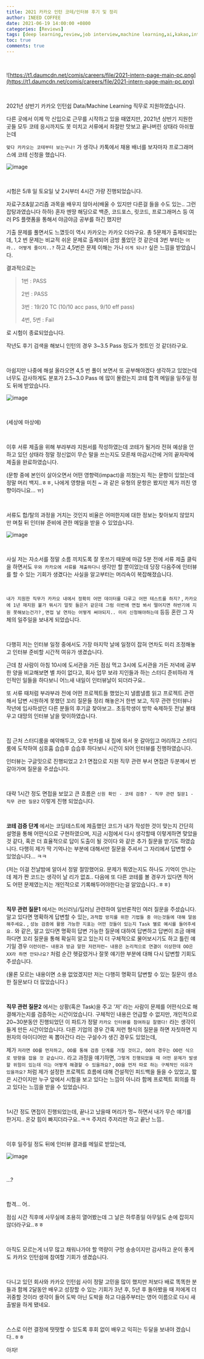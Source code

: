 ```yaml
---
title: 2021 카카오 인턴 코테/인터뷰 후기 및 정리
author: INEED COFFEE
date: 2021-06-19 14:00:00 +0800
categories: [Reviews]
tags: [deep learning,review,job interview,machine learning,ai,kakao,intern,"2021"]
toc: true
comments: true
---
```


​	

![https://t1.daumcdn.net/comis/careers/file/2021-intern-page-main-pc.png](https://t1.daumcdn.net/comis/careers/file/2021-intern-page-main-pc.png) 

​	

2021년 상반기 카카오 인턴쉽 Data/Machine Learning 직무로 지원하였습니다.

다른 곳에서 이제 막 신입으로 근무를 시작하고 있을 때였지만, 2021년 상반기 지원한 곳들 모두 코테 응시까지도 못 미치고 서류에서 좌절만 맛보고 끝나버린 상태라 아쉬웠는데

`맞다 카카오는 코테부터 보는구나!` 가 생각나 카톡에서 채용 배너를 보자마자 프로그래머스에 코테 신청을 했습니다.

![image](https://user-images.githubusercontent.com/57827670/122669891-45529000-d1fa-11eb-9dff-38e9cee1e89c.png)

​	

시험은 5/8 일 토요일 낮 2시부터 4시간 가량 진행되었습니다. 

자료구조&알고리즘 과목을 배우지 않아서(배울 수 있지만 다른걸 들을 수도 있는.. 그런 잡탕과였습니다 하하) 혼자 멘땅 해딩으로 백준, 코드포스, 릿코드, 프로그래머스 등 여러 PS 플랫폼을 통해서 야금야금 공부를 하긴 했지만 

기출 문제를 풀면서도 느꼈듯이 역시 카카오는 카카오 더라구요. 총 5문제가 출제되었는데, 1,2 번 문제는 비교적 쉬운 문제로 출제되어 금방 풀었던 것 같은데 3번 부터는 `어라.. 어떻게 줄이지..?` 하고 4,5번은 문제 이해는 가나 `이게 되나?` 싶은 느낌을 받았습니다. 

결과적으로는 

> 1번 : PASS
>
> 2번 : PASS
>
> 3번 : 19/20 TC (10/10 acc pass, 9/10 eff pass)
>
> 4번, 5번 : Fail

로 시험이 종료되었습니다. 



작년도 후기 검색을 해보니 인턴의 경우 3~3.5 Pass 정도가 컷트인 것 같더라구요.

​	

아쉽지만 나중에 해설 올라오면 4,5 번 풀이 보면서 또 공부해야겠다 생각하고 있었는데 너무도 감사하게도 분포가 2.5~3.0 Pass 에 많이 몰렸는지 코테 합격 메일을 일주일 정도 뒤에 받았습니다.

![image](https://user-images.githubusercontent.com/57827670/122670217-cd856500-d1fb-11eb-94e4-757170ffd398.png) 

​	

(세상에 마상에)

​	

이후 서류 제출을 위해 부랴부랴 지원서를 작성하였는데 코테가 될거라 전혀 예상을 안하고 있던 상태라 정말 정신없이 무슨 말을 쓰는지도 모른채 마감시간에 거의 끝자락에 제출을 완료하였습니다.

(문항 중에 본인이 살아오면서 어떤 영향력(impact)을 끼쳤는지 적는 문항이 있었는데 정말 머리 백지..ㅎㅎ, 나에게 영향을 미친 ~ 과 같은 유형의 문항은 봤지만 제가 끼친 영향이라니요... ㅠ)

​	

서류도 합/탈의 과정을 거치는 것인지 비율은 어떠한지에 대한 정보는 찾아보지 않았지만 며칠 뒤 인터뷰 준비에 관한 메일을 받을 수 있었습니다.

![image](https://user-images.githubusercontent.com/57827670/122670374-c27f0480-d1fc-11eb-9d74-faf9412a2ba3.png) 

​	

사실 저는 자소서를 정말 소름 끼치도록 잘 못쓰기 때문에 마감 5분 전에 서류 제출 클릭을 하면서도 `우와 카카오에 서류를 제출하다니` 생각만 할 뿐이었는데 당장 다음주에 인터뷰를 할 수 있는 기회가 생겼다는 사실을 알고부터는 머리속이 복잡해졌습니다.

​	

`내가 지원한 직무가 카카오 내에서 정확히 어떤 데이터를 다루고 어떤 테스트를 하지?` , `카카오에 1년 재지원 불가 뭐시기 얼핏 들은거 같은데 그럼 이번에 면접 봐서 떨어지면 하반기에 지원 못해보는건가?` , `면접 날 연차는 어떻게 써야되지.. 미리 신청해야하는데` 등등 혼란 그 자체의 일주일을 보내게 되었습니다.

​	

다행히 저는 인터뷰 일정 중에서도 가장 마지막 날에 일정이 잡혀 연차도 미리 조정해놓고 인터뷰 준비할 시간적 여유가 생겼습니다. 

근데 참 사람이 아침 10시에 도서관을 가든 점심 먹고 3시에 도서관을 가든 저녁에 공부한 양을 비교해보면 별 차이 없다고, 회사 업무 보랴 지인들과 하는 스터디 준비하랴 개인적인 일들을 하다보니 어느새 내일이 인터뷰날이 되더라구요..

또 서류 때처럼 부랴부랴 전에 어떤 프로젝트들 했었는지 낼름낼름 읽고 프로젝트 관련해서 답변 시원하게 못했던 꼬리 질문들 정리 해놓은거 한번 보고, 직무 관련 인터뷰나 작년에 입사하셨던 다른 분들의 후기글 찾아보고.. 초등학생이 방학 숙제하듯 전날 불태우고 대망의 인터뷰 날을 맞이하였습니다.

​	

집 근처 스터디룸을 예약해두고, 오후 반차를 내 집에 와서 옷 갈아입고 머리하고 스터디룸에 도착하여 심호훕 습습후 습습후 하다보니 시간이 되어 인터뷰를 진행하였습니다. 

인터뷰는 구글밋으로 진행되었고 2:1 면접으로 지원 직무 관련 부서 면접관 두분께서 번갈아가며 질문을 주셨습니다.

​	

대략 1시간 정도 면접을 보았고 큰 흐름은 `신원 확인 - 코테 검증? - 직무 관련 질문1 - 직무 관련 질문2` 이렇게 진행 되었습니다.

​	

__코테 검증 단계__ 에서는 코딩테스트에 제출했던 코드가 내가 작성한 것이 맞는지 간단히 설명을 통해 어떤식으로 구현하였으며, 지금 시점에서 다시 생각할때 이렇게하면 맞았을 것 같다, 혹은 더 효율적으로 답이 도출이 될 것이다 와 같은 추가 질문을 받기도 하였습니다. 다행히 제가 딱 기억나는 부분에 대해서만 질문을 주셔서 그 자리에서 답변할 수 있었습니다... ㅋㅋ

(저는 이걸 전날밤에 알아서 정말 절망했어요. 문제가 뭐였는지도 하나도 기억이 안나는데 제가 짠 코드는 생각이 날 리가 없죠.. 다음에 또 다른 코테를 볼 경우가 있다면 적어도 어떤 문제였는지는 개인적으로 기록해두어야한다는걸 알았습니다..ㅎㅎ)

​	

__직무 관련 질문1__ 에서는 머신러닝/딥러닝 관련하여 일반론적인 여러 질문을 주셨습니다. 알고 있다면 명확하게 답변할 수 있는, `과적합 방지를 위한 기법들 중 아는것들에 대해 말씀해주세요.` , `성능 검증에 활용 가능한 지표는 어떤 것들이 있는지 Task 별로 예시를 들어주세요.` 와 같은, 알고 있다면 명확히 답변 가능한 질문에 대하여 답변하고 답변이 조금 애매하다면 꼬리 질문을 통해 확실히 알고 있는지 더 구체적으로 물어보시기도 하고 틀린 얘기일 경우 `이런이런~ 내용과 방금 말한 저런저런~ 내용은 논리적으로 연결이 이상한데 OO은 XX라 하면 안되나요?` 처럼 순간 헷갈렸거나 잘못 얘기한 부분에 대해 다시 답변할 기회도 주셨습니다. 

(물론 모르는 내용이면 소용 없었겠지만 저는 다행히 명확히 답변할 수 있는 질문이 생소한 질문보다 더 많았습니다.)

​	

__직무 관련 질문2__ 에서는 상황(혹은 Task)을 주고 '저' 라는 사람이 문제를 어떤식으로 해결해가는지를 검증하는 시간이었습니다. 구체적인 내용은 언급할 수 없지만, 개인적으로 20~30분동안 진행되었던 이 파트가 정말 `카카오 인터뷰를 참여하길 잘했다!` 라는 생각이 들게 만든 시간이었습니다. 다른 기업의 경우 간혹 저런 형식의 질문을 하면 자칫하면 지원자의 아이디어만 쏙 뽑아간다 라는 구설수가 생긴 경우도 있었는데,

제가 `저라면 OO를 먼저하고, OO를 통해 검증 단계를 거칠 것이고, OO의 경우는 OO런 식으로 방향을 잡을 것 같습니다.` 라고 과정을 얘기하면, `그렇게 진행되었을 때 어떤 문제가 발생할 위험이 있는데 이는 어떻게 해결할 수 있을까요?` , `OO을 먼저 따로 하는 구체적인 이유가 있을까요?` 처럼 제가 설정한 프로젝트 흐름에 대해 건설적인 피드백을 들을 수 있었고, 짧은 시간이지만 누구 앞에서 시험을 보고 있다는 느낌이 아니라 함께 프로젝트 회의를 하고 있다는 느낌을 받을 수 있었습니다. 

​	

1시간 정도 면접이 진행되었는데, 끝나고 났을때 머리가 멍~ 하면서 내가 무슨 얘기를 한거지.. 온갖 힘이 빠지더라구요..ㅋㅋ 주저리 주저리만 하고 끝난 느낌..

​	

이후 일주일 정도 뒤에 인터뷰 결과를 메일로 받았는데,

![image](https://user-images.githubusercontent.com/57827670/122671733-083ecb80-d203-11eb-9b0b-b0927ec823f5.png) 

​	

...?

​	

합격... 어..

점심 시간 직후에 사무실에 조용히 열어봤는데 그 날은 하루종일 아무일도 손에 잡히지 않더라구요..ㅎㅎ

​	

아직도 모르는게 너무 많고 채워나가야 할 역량이 구멍 송송이지만 감사하고 운이 좋게도 카카오 인턴쉽에 참여할 기회가 생겼습니다.

​	

다니고 있던 회사와 카카오 인턴쉽 사이 정말 고민을 많이 했지만 저보다 배로 똑똑한 분들과 함께 2달동안 배우고 성장할 수 있는 기회가 3년 후, 5년 후 돌아봤을 때 저에게 더 귀중할 것이라 생각이 들어 도박 아닌 도박을 하고 다음주부터는 영어 이름으로 다시 새 출발을 하게 됐네요.

​	

스스로 이런 결정에 떳떳할 수 있도록 후회 없이 배우고 익히는 두달을 보내야 겠습니다..ㅎㅎ

아자!